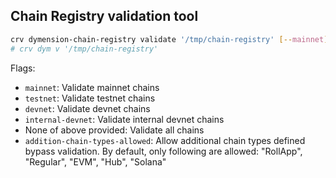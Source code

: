 ## Chain Registry validation tool

```bash
crv dymension-chain-registry validate '/tmp/chain-registry' [--mainnet] [--testnet] [--devnet] [--internal-devnet]
# crv dym v '/tmp/chain-registry'
```

Flags:
- `mainnet`: Validate mainnet chains
- `testnet`: Validate testnet chains
- `devnet`: Validate devnet chains
- `internal-devnet`: Validate internal devnet chains
- None of above provided: Validate all chains
- `addition-chain-types-allowed`: Allow additional chain types defined bypass validation. By default, only following are allowed: "RollApp", "Regular", "EVM", "Hub", "Solana"